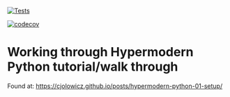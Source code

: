 [![Tests](https://github.com/mattyocode/hypermodern-python-tutorial/workflows/Tests/badge.svg)](https://github.com/mattyocode/hypermodern-python-tutorial/actions?workflow=Tests)

[![codecov](https://codecov.io/gh/mattyocode/hypermodern-python-tutorial/branch/main/graph/badge.svg?token=H8B46Y497K)](https://codecov.io/gh/mattyocode/hypermodern-python-tutorial)


# Working through Hypermodern Python tutorial/walk through

Found at: https://cjolowicz.github.io/posts/hypermodern-python-01-setup/
